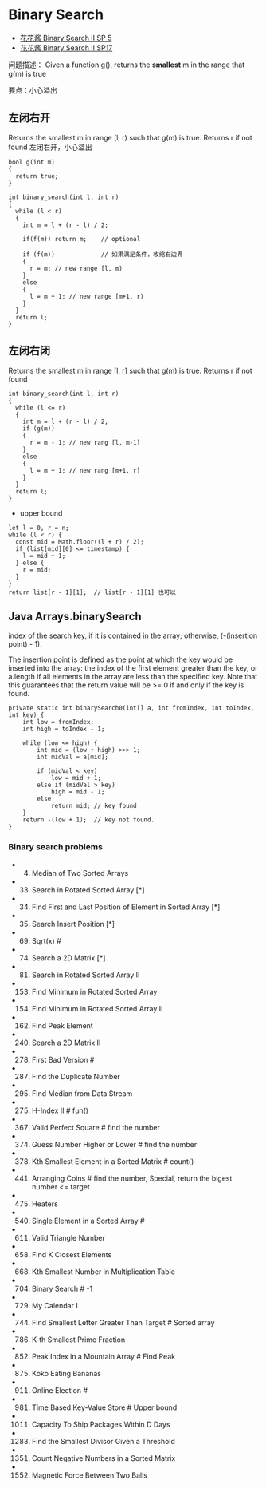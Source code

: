 # Binary Search
- [花花酱 Binary Search II SP 5](https://www.youtube.com/watch?v=v57lNF2mb_s)
- [花花酱 Binary Search II SP17](https://www.youtube.com/watch?v=J-IQxfYRTto)

问题描述： Given a function g(), returns the **smallest**  m in the range that g(m) is true

要点：小心溢出

## 左闭右开  
  Returns the smallest m in range [l, r) such that g(m) is true.
  Returns r if not found
   左闭右开，小心溢出
```
bool g(int m)
{
  return true;
}

int binary_search(int l, int r)
{
  while (l < r)
  {
    int m = l + (r - l) / 2;
    
    if(f(m)) return m;    // optional
    
    if (f(m))             // 如果满足条件，收缩右边界
    {
      r = m; // new range [l, m)
    }
    else
    {
      l = m + 1; // new range [m+1, r)
    }
  }
  return l;
}
```
## 左闭右闭
  Returns the smallest m in range [l, r] such that g(m) is true.
  Returns r if not found
```
int binary_search(int l, int r)
{
  while (l <= r)
  {
    int m = l + (r - l) / 2;
    if (g(m))
    {
      r = m - 1; // new rang [l, m-1]
    }
    else
    {
      l = m + 1; // new rang [m+1, r]
    }
  }
  return l;
}
```

- upper bound
```
let l = 0, r = n;
while (l < r) {
  const mid = Math.floor((l + r) / 2);
  if (list[mid][0] <= timestamp) {
    l = mid + 1;
  } else {
    r = mid;
  }
}
return list[r - 1][1];  // list[r - 1][1] 也可以
```
## Java Arrays.binarySearch
index of the search key, if it is contained in the array; otherwise, (-(insertion point) - 1). 

The insertion point is defined as the point at which the key would be inserted into the array: the index of the first element greater than the key, or a.length if all elements in the array are less than the specified key. 
Note that this guarantees that the return value will be >= 0 if and only if the key is found.
     
```
private static int binarySearch0(int[] a, int fromIndex, int toIndex, int key) {
    int low = fromIndex;
    int high = toIndex - 1;

    while (low <= high) {
        int mid = (low + high) >>> 1;
        int midVal = a[mid];

        if (midVal < key)
            low = mid + 1;
        else if (midVal > key)
            high = mid - 1;
        else
            return mid; // key found
    }
    return -(low + 1);  // key not found.
}
```




### Binary search problems
-	4. Median of Two Sorted Arrays
-	33. Search in Rotated Sorted Array [*]
-	34. Find First and Last Position of Element in Sorted Array [*]
-	35. Search Insert Position  [*]
-	69. Sqrt(x)     #
-	74. Search a 2D Matrix [*]
-	81. Search in Rotated Sorted Array II
-	153. Find Minimum in Rotated Sorted Array
-	154. Find Minimum in Rotated Sorted Array II
-	162. Find Peak Element
-	240. Search a 2D Matrix II
- 278. First Bad Version                 # 
-	287. Find the Duplicate Number
-	295. Find Median from Data Stream
-	275. H-Index II                        # fun()
-	367. Valid Perfect Square                             # find the number
- 374. Guess Number Higher or Lower                     # find the number
-	378. Kth Smallest Element in a Sorted Matrix          # count()
- 441. Arranging Coins                                  # find the number, Special, return the bigest number <= target
-	475. Heaters
-	540. Single Element in a Sorted Array                 # 
-	611. Valid Triangle Number
-	658. Find K Closest Elements
-	668. Kth Smallest Number in Multiplication Table
- 704. Binary Search                                    # -1
-	729. My Calendar I
-	744. Find Smallest Letter Greater Than Target         # Sorted array
-	786. K-th Smallest Prime Fraction
- 852. Peak Index in a Mountain Array                   # Find Peak
-	875. Koko Eating Bananas
-	911. Online Election                                  # 
- 981. Time Based Key-Value Store                       # Upper bound
-	1011. Capacity To Ship Packages Within D Days
- 1283. Find the Smallest Divisor Given a Threshold
- 1351. Count Negative Numbers in a Sorted Matrix
- 1552. Magnetic Force Between Two Balls